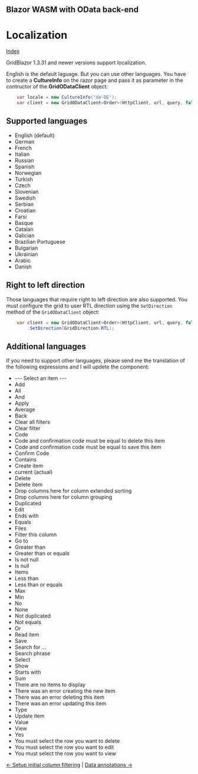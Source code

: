 ## Blazor WASM with OData back-end

# Localization

[Index](Documentation.md)

GridBlazor 1.3.31 and newer versions support localization.

English is the default laguage. But you can use other languages. You have to create a **CultureInfo** on the razor page and pass it as parameter in the contructor of the **GridODataClient** object:
    
```c#
    var locale = new CultureInfo("de-DE");
    var client = new GridODataClient<Order>(HttpClient, url, query, false, "ordersGrid", columns, 10, locale);
```

## Supported languages

* English (default)
* German
* French
* Italian
* Russian
* Spanish
* Norwegian
* Turkish
* Czech
* Slovenian
* Swedish
* Serbian
* Croatian
* Farsi
* Basque
* Catalan
* Galician
* Brazilian Portuguese
* Bulgarian
* Ukrainian
* Arabic
* Danish

## Right to left direction
Those languages that require right to left direction are also supported. You must configure the grid to user RTL direction using the ```SetDirection``` method of the ```GridODataClient``` object:
    
```c#
    var client = new GridODataClient<Order>(HttpClient, url, query, false, "ordersGrid", columns, 10, locale)
        .SetDirection(GridDirection.RTL);
```

## Additional languages

If you need to support other languages, please send me the translation of the following expressions and I will updete the component:
* --- Select an item ---
* Add
* All
* And
* Apply
* Average
* Back
* Clear all filters
* Clear filter
* Code
* Code and confirmation code must be equal to delete this item
* Code and confirmation code must be equal to save this item
* Confirm Code
* Contains
* Create item
* current (actual)
* Delete
* Delete item
* Drop columns here for column extended sorting
* Drop columns here for column grouping
* Duplicated
* Edit
* Ends with
* Equals
* Files
* Filter this column
* Go to
* Greater than
* Greater than or equals
* Is not null
* Is null
* Items
* Less than
* Less than or equals
* Max
* Min
* No
* None
* Not duplicated
* Not equals
* Or
* Read item
* Save
* Search for ...
* Search phrase
* Select
* Show
* Starts with
* Sum
* There are no items to display
* There was an error creating the new item
* There was an error deleting this item
* There was an error updating this item
* Type
* Update item
* Value
* View
* Yes
* You must select the row you want to delete
* You must select the row you want to edit
* You must select the row you want to view

[<- Setup initial column filtering](Setup_initial_column_filtering.md) | [Data annotations ->](Data_annotations.md)